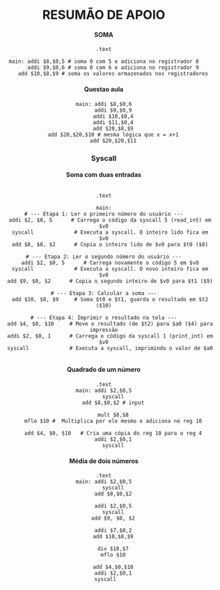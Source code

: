 # <center> RESUMÃO DE APOIO <center>

<center> <h4> SOMA </h4> <center>

```assembly
.text

main: addi $8,$0,5 # soma 0 com 5 e adiciona no registrador 8
      addi $9,$0,6 # soma 0 com 6 e adiciona no registrador 9
      add $10,$8,$9 # soma os valores armazenados nos registradores

```

<center> <h4> Questao aula</h4> <center>

```assembly
main: addi $8,$0,6
      addi $9,$0,9
      addi $10,$0,4
      addi $11,$0,4
      add $20,$8,$9
      add $20,$20,$10 # mesma lógica que x = x+1
      add $20,$20,$11
```

<center> <h3>Syscall</h3>

<h4> Soma com duas entradas</h4> <center>

```assembly

.text

main:
# --- Etapa 1: Ler o primeiro número do usuário ---
    addi $2, $0, 5      # Carrega o código da syscall 5 (read_int) em $v0
    syscall             # Executa a syscall. O inteiro lido fica em $v0
    add $8, $0, $2      # Copia o inteiro lido de $v0 para $t0 ($8)

# --- Etapa 2: Ler o segundo número do usuário ---
    addi $2, $0, 5      # Carrega novamente o código 5 em $v0
    syscall             # Executa a syscall. O novo inteiro fica em $v0
    add $9, $0, $2      # Copia o segundo inteiro de $v0 para $t1 ($9)

# --- Etapa 3: Calcular a soma ---
    add $10, $8, $9     # Soma $t0 e $t1, guarda o resultado em $t2 ($10)

# --- Etapa 4: Imprimir o resultado na tela ---
    add $4, $0, $10     # Move o resultado (de $t2) para $a0 ($4) para impressão
    addi $2, $0, 1      # Carrega o código da syscall 1 (print_int) em $v0
    syscall             # Executa a syscall, imprimindo o valor de $a0


```
<center> <h4> Quadrado de um número </h4> <center>

```assembly
.text
main: addi $2,$0,5
      syscall
      add $8,$0,$2 # input

      mult $8,$8
      mflo $10 #  Multiplica por ele mesmo e adiciona no reg 10

      add $4, $0, $10   # Cria uma cópia do reg 10 para o reg 4
      addi $2,$0,1
      syscall

```

<center> <h4> Média de dois números </h4> <center>

```assembly
.text
main: addi $2,$0,5
      syscall
      add $8,$0,$2

      addi $2,$0,5
      syscall
      add $9, $0, $2

      addi $7,$0,2
      add $10,$8,$9

      div $10,$7
      mflo $10

      add $4,$0,$10
      addi $2,$0,1
      syscall     


```




